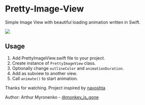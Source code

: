 # Pretty-Image-View
Simple Image View with beautiful loading animation written in Swift.

![](http://i.imgur.com/BsSBiyI.gif)

## Usage
1. Add PrettyImageView.swift file to your project.
2. Create instance of `PrettyImageView` class.
3. Optionally change `outlineColor` and `animationDuration`.
4. Add as subview to another view.
5. Call `animate()` to start animation.

Thanks for watching. Project inspired by [navoshta](https://github.com/navoshta/RevealImageDemo)

Author: Arthur Myronenko - [@monkey_is_gone](https://twitter.com/monkey_is_gone)

